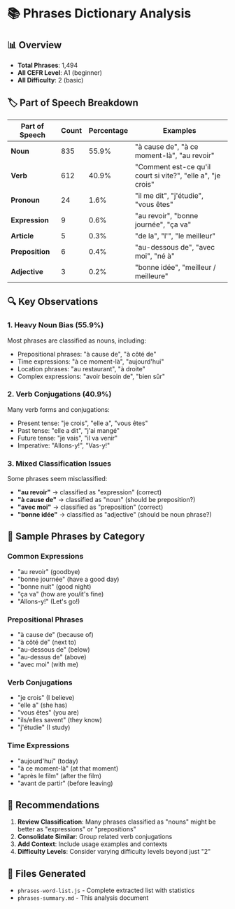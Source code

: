# 📚 Phrases Dictionary Analysis

## 📊 Overview

- **Total Phrases**: 1,494
- **All CEFR Level**: A1 (beginner)
- **All Difficulty**: 2 (basic)

## 🏷️ Part of Speech Breakdown

| Part of Speech  | Count | Percentage | Examples                                                    |
| --------------- | ----- | ---------- | ----------------------------------------------------------- |
| **Noun**        | 835   | 55.9%      | "à cause de", "à ce moment-là", "au revoir"                 |
| **Verb**        | 612   | 40.9%      | "Comment est-ce qu'il court si vite?", "elle a", "je crois" |
| **Pronoun**     | 24    | 1.6%       | "il me dit", "j'étudie", "vous êtes"                        |
| **Expression**  | 9     | 0.6%       | "au revoir", "bonne journée", "ça va"                       |
| **Article**     | 5     | 0.3%       | "de la", "l'", "le meilleur"                                |
| **Preposition** | 6     | 0.4%       | "au-dessous de", "avec moi", "né à"                         |
| **Adjective**   | 3     | 0.2%       | "bonne idée", "meilleur / meilleure"                        |

## 🔍 Key Observations

### 1. **Heavy Noun Bias (55.9%)**

Most phrases are classified as nouns, including:

- Prepositional phrases: "à cause de", "à côté de"
- Time expressions: "à ce moment-là", "aujourd'hui"
- Location phrases: "au restaurant", "à droite"
- Complex expressions: "avoir besoin de", "bien sûr"

### 2. **Verb Conjugations (40.9%)**

Many verb forms and conjugations:

- Present tense: "je crois", "elle a", "vous êtes"
- Past tense: "elle a dit", "j'ai mangé"
- Future tense: "je vais", "il va venir"
- Imperative: "Allons-y!", "Vas-y!"

### 3. **Mixed Classification Issues**

Some phrases seem misclassified:

- **"au revoir"** → classified as "expression" (correct)
- **"à cause de"** → classified as "noun" (should be preposition?)
- **"avec moi"** → classified as "preposition" (correct)
- **"bonne idée"** → classified as "adjective" (should be noun phrase?)

## 📝 Sample Phrases by Category

### Common Expressions

- "au revoir" (goodbye)
- "bonne journée" (have a good day)
- "bonne nuit" (good night)
- "ça va" (how are you/it's fine)
- "Allons-y!" (Let's go!)

### Prepositional Phrases

- "à cause de" (because of)
- "à côté de" (next to)
- "au-dessous de" (below)
- "au-dessus de" (above)
- "avec moi" (with me)

### Verb Conjugations

- "je crois" (I believe)
- "elle a" (she has)
- "vous êtes" (you are)
- "ils/elles savent" (they know)
- "j'étudie" (I study)

### Time Expressions

- "aujourd'hui" (today)
- "à ce moment-là" (at that moment)
- "après le film" (after the film)
- "avant de partir" (before leaving)

## 🎯 Recommendations

1. **Review Classification**: Many phrases classified as "nouns" might be better as "expressions" or "prepositions"
2. **Consolidate Similar**: Group related verb conjugations
3. **Add Context**: Include usage examples and contexts
4. **Difficulty Levels**: Consider varying difficulty levels beyond just "2"

## 📁 Files Generated

- `phrases-word-list.js` - Complete extracted list with statistics
- `phrases-summary.md` - This analysis document
